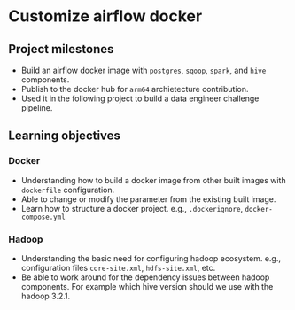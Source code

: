 # Customize airflow docker

## Project milestones

- Build an airflow docker image with `postgres`, `sqoop`, `spark`, and `hive` components.
- Publish to the docker hub for `arm64` archietecture contribution.
- Used it in the following project to build a data engineer challenge pipeline.

## Learning objectives

### Docker
- Understanding how to build a docker image from other built images with `dockerfile` configuration.
- Able to change or modify the parameter from the existing built image.
- Learn how to structure a docker project. e.g., `.dockerignore`, `docker-compose.yml`

### Hadoop
- Understanding the basic need for configuring hadoop ecosystem. e.g., configuration files `core-site.xml`, `hdfs-site.xml`, etc. 
- Be able to work around for the dependency issues between hadoop components. For example which hive version should we use with the hadoop 3.2.1.
